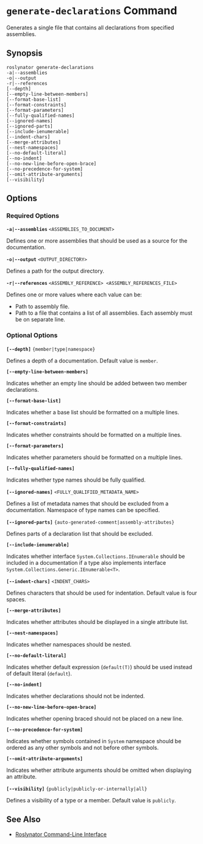 
# `generate-declarations` Command

Generates a single file that contains all declarations from specified assemblies.

## Synopsis

```
roslynator generate-declarations
-a|--assemblies
-o|--output
-r|--references
[--depth]
[--empty-line-between-members]
[--format-base-list]
[--format-constraints]
[--format-parameters]
[--fully-qualified-names]
[--ignored-names]
[--ignored-parts]
[--include-ienumerable]
[--indent-chars]
[--merge-attributes]
[--nest-namespaces]
[--no-default-literal]
[--no-indent]
[--no-new-line-before-open-brace]
[--no-precedence-for-system]
[--omit-attribute-arguments]
[--visibility]
```

## Options

### Required Options

**`-a|--assemblies`** `<ASSEMBLIES_TO_DOCUMENT>`

Defines one or more assemblies that should be used as a source for the documentation.

**`-o|--output`** `<OUTPUT_DIRECTORY>`

Defines a path for the output directory.

**`-r|--references`** `<ASSEMBLY_REFERENCE> <ASSEMBLY_REFERENCES_FILE>`

Defines one or more values where each value can be:

* Path to assembly file.
* Path to a file that contains a list of all assemblies. Each assembly must be on separate line.

### Optional Options

**`[--depth]`** `{member|type|namespace}`

Defines a depth of a documentation. Default value is `member`.

**`[--empty-line-between-members]`**

Indicates whether an empty line should be added between two member declarations.

**`[--format-base-list]`**

Indicates whether a base list should be formatted on a multiple lines.

**`[--format-constraints]`**

Indicates whether constraints should be formatted on a multiple lines.

**`[--format-parameters]`**

Indicates whether parameters should be formatted on a multiple lines.

**`[--fully-qualified-names]`**

Indicates whether type names should be fully qualified.

**`[--ignored-names]`** `<FULLY_QUALIFIED_METADATA_NAME>`

Defines a list of metadata names that should be excluded from a documentation. Namespace of type names can be specified.

**`[--ignored-parts]`** `{auto-generated-comment|assembly-attributes}`

Defines parts of a declaration list that should be excluded.

**`[--include-ienumerable]`**

Indicates whether interface `System.Collections.IEnumerable` should be included in a documentation if a type also implements interface `System.Collections.Generic.IEnumerable<T>`.

**`[--indent-chars]`** `<INDENT_CHARS>`

Defines characters that should be used for indentation. Default value is four spaces.

**`[--merge-attributes]`**

Indicates whether attributes should be displayed in a single attribute list.

**`[--nest-namespaces]`**

Indicates whether namespaces should be nested.

**`[--no-default-literal]`**

Indicates whether default expression (`default(T)`) should be used instead of default literal (`default`).

**`[--no-indent]`**

Indicates whether declarations should not be indented.

**`[--no-new-line-before-open-brace]`**

Indicates whether opening braced should not be placed on a new line.

**`[--no-precedence-for-system]`**

Indicates whether symbols contained in `System` namespace should be ordered as any other symbols and not before other symbols.

**`[--omit-attribute-arguments]`**

Indicates whether attribute arguments should be omitted when displaying an attribute.

**`[--visibility]`** `{publicly|publicly-or-internally|all}`

Defines a visibility of a type or a member. Default value is `publicly`.

## See Also

* [Roslynator Command-Line Interface](README.md)
